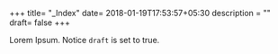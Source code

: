 +++
title= "_Index"
date= 2018-01-19T17:53:57+05:30
description = ""
draft= false
+++

Lorem Ipsum.
Notice `draft` is set to true.
